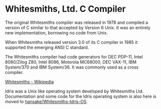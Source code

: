 # Whitesmiths, Ltd. C Compiler

The original Whitesmiths compiler was released in 1978 and compiled a version of C similar
to that accepted by Version 6 Unix. It was an entirely new implementation, borrowing no code from Unix.

When Whitesmiths released version 3.0 of its C compiler in 1985 it supported the emerging ANSI C standard.

The Whitesmiths compiler had code generators for DEC PDP-11, Intel 8080/Zilog Z80, Intel 8086, Motorola MC68000,
DEC VAX-11, IBM System/370 and IBM System/36. It was commonly used as a cross compiler.

[Whitesmiths - Wikipedia](https://en.wikipedia.org/wiki/Whitesmiths)

Idris was a Unix like operating system developed by Whitesmiths Ltd.
Documentation and some code for the Idris operating system is also here is moved to
[hansake/Whitesmiths-Idris-OS](https://github.com/hansake/Whitesmiths-Idris-OS).
